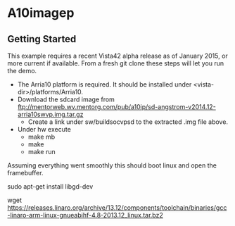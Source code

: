 # A10imagep
## Getting Started
This example requires a recent Vista42 alpha release as of January 2015, or more current if available.
From a fresh git clone these steps will let you run the demo.
- The Arria10 platform is required.  It should be installed under \<vista-dir\>/platforms/Arria10.
- Download the sdcard image from ftp://mentorweb.wv.mentorg.com/pub/a10ip/sd-angstrom-v2014.12-arria10swvp.img.tar.gz
  - Create a link under sw/buildsocvpsd to the extracted .img file above.
- Under hw execute
  - make mb
  - make
  - make run

Assuming everything went smoothly this should boot linux and open the framebuffer.



sudo apt-get install libgd-dev


wget https://releases.linaro.org/archive/13.12/components/toolchain/binaries/gcc-linaro-arm-linux-gnueabihf-4.8-2013.12_linux.tar.bz2


